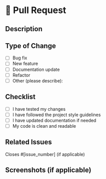 # 🚀 Pull Request

## Description

<!-- Describe your changes in detail -->

## Type of Change

- [ ] Bug fix
- [ ] New feature
- [ ] Documentation update
- [ ] Refactor
- [ ] Other (please describe):

## Checklist

- [ ] I have tested my changes
- [ ] I have followed the project style guidelines
- [ ] I have updated documentation if needed
- [ ] My code is clean and readable

## Related Issues

Closes #[issue_number] (if applicable)

## Screenshots (if applicable)

<!-- Optional -->
